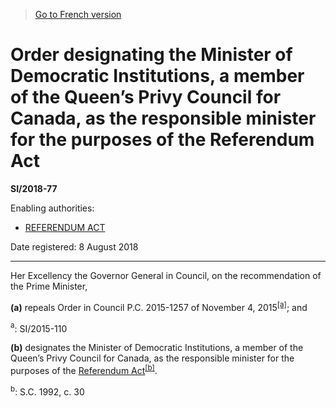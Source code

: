 > [Go to French version](/fr/Règlements/Textes%20réglementaires/2018/77.md)

# Order designating the Minister of Democratic Institutions, a member of the Queen’s Privy Council for Canada, as the responsible minister for the purposes of the Referendum Act

**SI/2018-77**

Enabling authorities: 
- [REFERENDUM ACT](/en/Acts/Statutes%20of%20Canada/1992/c.%2030.md)

Date registered: 8 August 2018

----------

Her Excellency the Governor General in Council, on the recommendation of the Prime Minister,

**(a)** repeals Order in Council P.C. 2015-1257 of November 4, 2015<sup><a href='#fn_81000-3-1672-E_hq_22418'>[a]</a></sup>; and

<a name='fn_81000-3-1672-E_hq_22418'><sup>a</sup></a>: SI/2015-110<br />



**(b)** designates the Minister of Democratic Institutions, a member of the Queen’s Privy Council for Canada, as the responsible minister for the purposes of the [Referendum Act](/en/Acts/Statutes%20of%20Canada/1992/c.%2030.md)<sup><a href='#fn_81000-3-1672-E_hq_22426'>[b]</a></sup>.

<a name='fn_81000-3-1672-E_hq_22426'><sup>b</sup></a>: S.C. 1992, c. 30<br />




